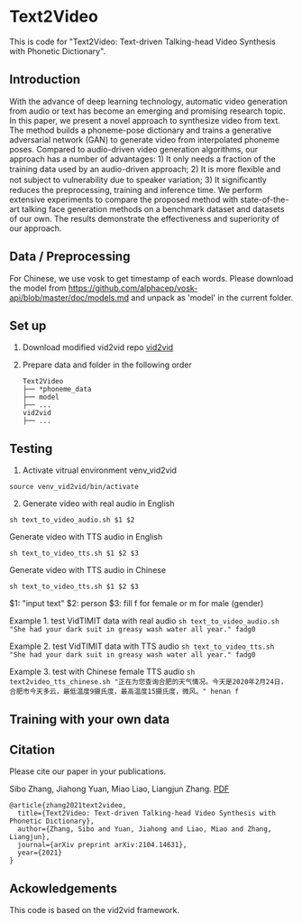 # Text2Video
This is code for "Text2Video: Text-driven Talking-head Video Synthesis with Phonetic Dictionary".

## Introduction
With the advance of deep learning technology, automatic video generation from audio or text has become an emerging and promising research topic. In this paper, we present a novel approach to synthesize video from text. The method builds a phoneme-pose dictionary and trains a generative adversarial network (GAN) to generate video from interpolated phoneme poses. Compared to audio-driven video generation algorithms, our approach has a number of advantages: 1) It only needs a fraction of the training data used by an audio-driven approach; 2) It is more ﬂexible and not subject to vulnerability due to speaker variation; 3) It signiﬁcantly reduces the preprocessing, training and inference time. We perform extensive experiments to compare the proposed method with state-of-the-art talking face generation methods on a benchmark dataset and datasets of our own. The results demonstrate the effectiveness and superiority of our approach.

## Data / Preprocessing
For Chinese, we use vosk to get timestamp of each words.
Please download the model from https://github.com/alphacep/vosk-api/blob/master/doc/models.md and unpack as 'model' in the current folder.
    
## Set up
1. Download modified vid2vid repo [vid2vid](https://github.com/sibozhang/vid2vid) 

2. Prepare data and folder in the following order

    ```
    Text2Video
    ├── *phoneme_data
    ├── model
    ├── ...
    vid2vid
    ├── ...
    ```
    
## Testing
1. Activate vitrual environment venv_vid2vid
```
source venv_vid2vid/bin/activate
```
2. Generate video with real audio in English
```
sh text_to_video_audio.sh $1 $2
```

Generate video with TTS audio in English
```
sh text_to_video_tts.sh $1 $2 $3
```

Generate video with TTS audio in Chinese
```
sh text_to_video_tts.sh $1 $2 $3
```

$1: "input text"
$2: person
$3: fill f for female or m for male (gender)

Example 1. test VidTIMIT data with real audio
    ```
    sh text_to_video_audio.sh "She had your dark suit in greasy wash water all year." fadg0
    ```
    
Example 2. test VidTIMIT data with TTS audio
    ```
    sh text_to_video_tts.sh "She had your dark suit in greasy wash water all year." fadg0
    ```

Example 3. test with Chinese female TTS audio
    ```
    sh text2video_tts_chinese.sh "正在为您查询合肥的天气情况。今天是2020年2月24日，合肥市今天多云，最低温度9摄氏度，最高温度15摄氏度，微风。" henan f
    ```
    
## Training with your own data

## Citation
Please cite our paper in your publications.

Sibo Zhang, Jiahong Yuan, Miao Liao, Liangjun Zhang. [PDF](https://arxiv.org/pdf/2104.14631.pdf) 
```
@article{zhang2021text2video,
  title={Text2Video: Text-driven Talking-head Video Synthesis with Phonetic Dictionary},
  author={Zhang, Sibo and Yuan, Jiahong and Liao, Miao and Zhang, Liangjun},
  journal={arXiv preprint arXiv:2104.14631},
  year={2021}
}
```

## Ackowledgements
This code is based on the vid2vid framework.
